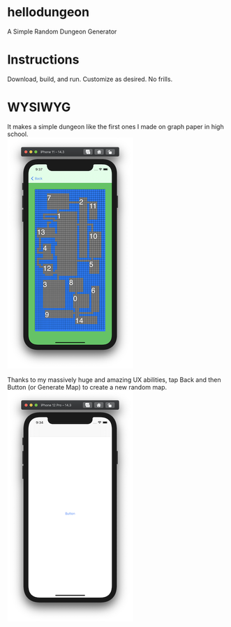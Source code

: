 # hellodungeon
A Simple Random Dungeon Generator

# Instructions
Download, build, and run. Customize as desired. No frills. 

# WYSIWYG
It makes a simple dungeon like the first ones I made on graph paper in high school.<br/>
![alt text](https://github.com/krypted/hellodungeon/blob/main/1.png)

Thanks to my massively huge and amazing UX abilities, tap Back and then Button (or Generate Map) to create a new random map. <br/>
![alt text](https://github.com/krypted/hellodungeon/blob/main/2.png)
